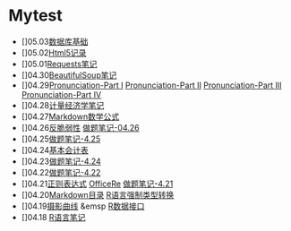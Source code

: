# Mytest




- []05.03[数据库基础](https://github.com/jacklv999/Mytest/blob/master/%E6%95%B0%E6%8D%AE%E5%BA%93%E5%9F%BA%E7%A1%80.md)
- []05.02[Html5记录](https://github.com/jacklv999/Mytest/blob/master/Html5%E8%AE%B0%E5%BD%95.md)
- []05.01[Requests笔记](https://github.com/jacklv999/Mytest/blob/master/requests%E7%AC%94%E8%AE%B0.md)
- []04.30[BeautifulSoup笔记](https://www.jianshu.com/p/03fb1603343c)
- []04.29[Pronunciation-Part I](https://github.com/jacklv999/Mytest/blob/master/1pp.md)  [Pronunciation-Part II](https://github.com/jacklv999/Mytest/blob/master/2pp.md)   [Pronunciation-Part III](https://github.com/jacklv999/Mytest/blob/master/3pp.md)   [Pronunciation-Part IV](https://github.com/jacklv999/Mytest/blob/master/4pp.md)
- []04.28[计量经济学笔记](https://github.com/jacklv999/Mytest/blob/master/%E8%AE%A1%E9%87%8F%E7%BB%8F%E6%B5%8E%E5%AD%A6%E7%AC%94%E8%AE%B0-Part%20I.md)
- []04.27[Markdown数学公式](https://github.com/jacklv999/Mytest/blob/master/markdown%E6%95%B0%E5%AD%A6%E5%85%AC%E5%BC%8F.md)
- []04.26[反脆弱性](https://www.jianshu.com/p/eb847f984489)     [做题笔记-04.26](https://github.com/jacklv999/Mytest/blob/master/%E5%81%9A%E9%A2%98%E7%AC%94%E8%AE%B0-4.26.md)
- []04.25[做题笔记-4.25](https://github.com/jacklv999/Mytest/blob/master/%E5%81%9A%E9%A2%98%E7%AC%94%E8%AE%B0-4.25.md)
- []04.24[基本会计表](http://)
- []04.23[做题笔记-4.24](https://github.com/jacklv999/Mytest/blob/master/%E5%81%9A%E9%A2%98%E7%AC%94%E8%AE%B0-4.24.md)
- []04.22[做题笔记-4.22](https://github.com/jacklv999/Mytest/blob/master/%E5%81%9A%E9%A2%98%E7%AC%94%E8%AE%B0-4.22.md)
- []04.21[正则表达式](https://github.com/jacklv999/Mytest/blob/master/%E6%AD%A3%E5%88%99%E8%A1%A8%E8%BE%BE%E5%BC%8F.md)  [OfficeRe](http://)    [做题笔记-4.21](https://github.com/jacklv999/Mytest/blob/master/%E5%81%9A%E9%A2%98%E7%AC%94%E8%AE%B0-4.21.md)
- []04.20[Markdown目录](https://github.com/jacklv999/Mytest/blob/master/RE5%8F%A3.md)   [R语言强制类型转换](https://github.com/jacklv999/Mytest/blob/master/R%E8%AF%AD%E8%A8%80%E5%BC%BA%E5%88%B6%E7%B1%BB%E5%9E%8B%E8%BD%AC%E6%8D%A2.md)
- []04.19[摄影曲线](https://www.jianshu.com/p/e8ad530b5073) &emsp [R数据接口](https://github.com/jacklv999/Mytest/blob/master/R%E8%AF%AD%E8%A8%80%E6%95%B0%E6%8D%AE%E6%8E%A5%E5%8F%A3.md)
- []04.18 [R语言笔记](https://github.com/jacklv999/Mytest/blob/master/R%E8%AF%AD%E8%A8%80%E7%AC%94%E8%AE%B0.md)
